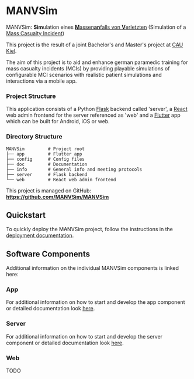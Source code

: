 # MANVSim

MANVSim: **Sim**ulation eines [**M**assen**an**falls von **V**erletzten](https://de.wikipedia.org/wiki/Massenanfall_von_Verletzten) (Simulation of
a [Mass Casualty Incident](https://en.wikipedia.org/wiki/Mass_casualty_incident))

This project is the result of a joint Bachelor's and Master's project at [CAU Kiel](https://www.uni-kiel.de).

The aim of this project is to aid and enhance german paramedic training for mass casualty incidents (MCIs) by providing
playable simulations of configurable MCI scenarios with realistic patient simulations and interactions via a mobile app.

### Project Structure

This application consists of a Python [Flask](https://flask.palletsprojects.com) backend called 'server', a [React](https://react.dev/)
web admin frontend for the server referenced as 'web' and a [Flutter](https://flutter.dev/) app which can be built for Android, iOS or web.

### Directory Structure

```
MANVSim         # Project root
├── app         # Flutter app
├── config      # Config files
├── doc         # Documentation
├── info        # General info and meeting protocols
├── server      # Flask backend
└── web         # React web admin frontend
```

This project is managed on GitHub:  
**<https://github.com/MANVSim/MANVSim>**


## Quickstart

To quickly deploy the MANVSim project, follow the instructions in the
[deployment documentation](doc/deployment/README.md#quickstart).



## Software Components

Additional information on the individual MANVSim components is linked here:

### App

For additional information on how to start and develop the app component or detailed documentation look [here](app/README.md).

### Server

For additional information on how to start and develop the server component or detailed documentation look [here](server/README.md).

### Web

TODO